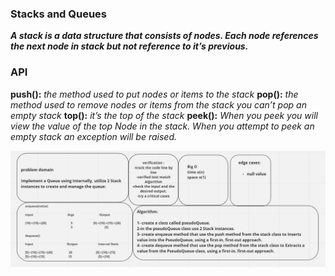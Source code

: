 ### Stacks and Queues   

***A stack is a data structure that consists of nodes. Each node references the next node in stack but not reference to it’s previous.***


### API


**push():** *the method used to put nodes or items to the stack*
**pop():** *the method used to remove nodes or items from the stack you can’t pop an empty stack*
**top():** *it’s the top of the stack*
**peek():** *When you peek you will view the value of the top Node in the stack. When you attempt to peek an empty stack an exception will be raised.*

![whiteBorad](./codechalleng11.png)

